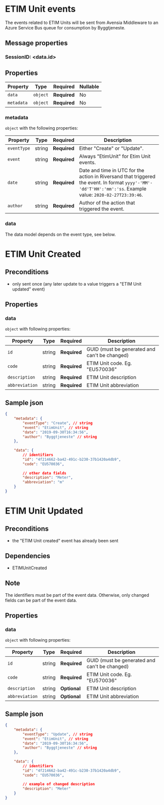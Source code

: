 # ETIM Unit events

The events related to ETIM Units will be sent from Avensia Middleware to an Azure Service Bus queue for consumption by Byggtjeneste.

## Message properties

### SessionID: 	<data.id>

## Properties

| Property              | Type     | Required     | Nullable |
| --------------------- | -------- | ------------ | -------- |
| `data`                | `object` | **Required** | No       |
| `metadata`            | `object` | **Required** | No       |

### metadata

`object` with the following properties:

| Property          | Type    | Required     | Description |
| ------------------| ------- | ------------ | ------- |
| `eventType`       | string  | **Required** | Either "Create" or "Update".
| `event`           | string  | **Required** | Always "EtimUnit" for Etim Unit events.
| `date`            | string  | **Required** | Date and time in UTC for the action in Riversand that triggered the event. In format `yyyy'-'MM'-'dd'T'HH':'mm':'ss`. Example value: `2020-02-27T23:39:46`.
| `author`          | string  | **Required** | Author of the action that triggered the event.

### data
The data model depends on the event type, see below.

# ETIM Unit Created 

## Preconditions
- only sent once (any later update to a value triggers a "ETIM Unit updated" event)


## Properties
### data

`object` with following properties:


| Property                 | Type    | Required     | Description |
| ------------------------ | ------- | ------------ | -------     |
| `id`                     | string  | **Required** | GUID (must be generated and can't be changed)                |
| `code`                   | string  | **Required** | ETIM Unit code. Eg. "EU570036" 
| `description`            | string  | **Required** | ETIM Unit description 
| `abbreviation`           | string  | **Required** | ETIM Unit abbreviation 


## Sample json
```json
{
	"metadata": {
		"eventType": "Create", // string
		"event": "EtimUnit", // string
		"date": "2019-09-30T16:34:56",
		"author": "Byggtjeneste" // string
	},
	
	"data": {
		// identifiers
		"id": "4f214662-ba42-491c-b230-37b1420a4db9", 
		"code": "EU570036",
		
		// other data fields
		"description": "Meter",
		"abbreviation": "m"
	}
}

```


# ETIM Unit Updated 

## Preconditions
- the "ETIM Unit created" event has already been sent

## Dependencies
- ETIMUnitCreated

## Note	
The identifiers must be part of the event data.	Otherwise, only changed fields can be part of the event data. 

## Properties
### data

`object` with following properties:


| Property                 | Type    | Required     | Description |
| ------------------------ | ------- | ------------ | -------     |
| `id`                     | string  | **Required** | GUID (must be generated and can't be changed)                |
| `code`                   | string  | **Required** | ETIM Unit code. Eg. "EU570036" 
| `description`            | string  | **Optional** | ETIM Unit description 
| `abbreviation`           | string  | **Optional** | ETIM Unit abbreviation 

## Sample json
```json
{
	"metadata": {
		"eventType": "Update", // string
		"event": "EtimUnit", // string
		"date": "2019-09-30T16:34:56",
		"author": "Byggtjeneste" // string
	},
	
	"data": {
		// identifiers
		"id": "4f214662-ba42-491c-b230-37b1420a4db9", 
		"code": "EU570036",
		
		// example of changed description
		"description": "Meter"
	}
}
```
